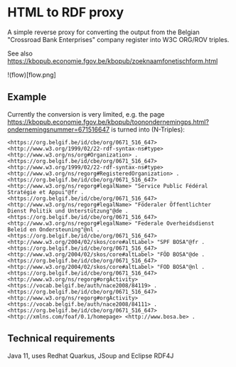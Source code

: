 # HTML to RDF proxy


A simple reverse proxy for converting the output from the Belgian "Crossroad Bank Enterprises" company register into W3C ORG/ROV triples.

See also https://kbopub.economie.fgov.be/kbopub/zoeknaamfonetischform.html

!(flow)[flow.png]

## Example

Currently the conversion is very limited, e.g. the page https://kbopub.economie.fgov.be/kbopub/toonondernemingps.html?ondernemingsnummer=671516647 is turned into (N-Triples):

```
<https://org.belgif.be/id/cbe/org/0671_516_647> <http://www.w3.org/1999/02/22-rdf-syntax-ns#type> <http://www.w3.org/ns/org#Organization> .
<https://org.belgif.be/id/cbe/org/0671_516_647> <http://www.w3.org/1999/02/22-rdf-syntax-ns#type> <http://www.w3.org/ns/regorg#RegisteredOrganization> .
<https://org.belgif.be/id/cbe/org/0671_516_647> <http://www.w3.org/ns/regorg#legalName> "Service Public Fédéral Stratégie et Appui"@fr .
<https://org.belgif.be/id/cbe/org/0671_516_647> <http://www.w3.org/ns/regorg#legalName> "Föderaler Öffentlichter Dienst Politik und Unterstützung"@de .
<https://org.belgif.be/id/cbe/org/0671_516_647> <http://www.w3.org/ns/regorg#legalName> "Federale Overheidsdienst Beleid en Ondersteuning"@nl .
<https://org.belgif.be/id/cbe/org/0671_516_647> <http://www.w3.org/2004/02/skos/core#altLabel> "SPF BOSA"@fr .
<https://org.belgif.be/id/cbe/org/0671_516_647> <http://www.w3.org/2004/02/skos/core#altLabel> "FÖD BOSA"@de .
<https://org.belgif.be/id/cbe/org/0671_516_647> <http://www.w3.org/2004/02/skos/core#altLabel> "FOD BOSA"@nl .
<https://org.belgif.be/id/cbe/org/0671_516_647> <http://www.w3.org/ns/regorg#orgActivity> <https://vocab.belgif.be/auth/nace2008/84119> .
<https://org.belgif.be/id/cbe/org/0671_516_647> <http://www.w3.org/ns/regorg#orgActivity> <https://vocab.belgif.be/auth/nace2008/84111> .
<https://org.belgif.be/id/cbe/org/0671_516_647> <http://xmlns.com/foaf/0.1/homepage> <http://www.bosa.be> .
```



## Technical requirements

Java 11, uses Redhat Quarkus, JSoup and Eclipse RDF4J

